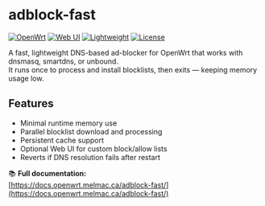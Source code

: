 # adblock-fast

[![OpenWrt](https://img.shields.io/badge/OpenWrt-Compatible-blueviolet)](https://openwrt.org)
[![Web UI](https://img.shields.io/badge/Web_UI-Available-blue)](https://docs.openwrt.melmac.ca/adblock-fast/)
[![Lightweight](https://img.shields.io/badge/Size-Lightweight-brightgreen)](https://openwrt.org/packages/pkgdata/adblock-fast)
[![License](https://img.shields.io/badge/License-AGPL--3.0--or--later-lightgrey)](https://github.com/stangri/adblock-fast/blob/master/LICENSE)

A fast, lightweight DNS-based ad-blocker for OpenWrt that works with dnsmasq, smartdns, or unbound.  
It runs once to process and install blocklists, then exits — keeping memory usage low.

## Features

- Minimal runtime memory use
- Parallel blocklist download and processing
- Persistent cache support
- Optional Web UI for custom block/allow lists
- Reverts if DNS resolution fails after restart

📚 **Full documentation:**  
[https://docs.openwrt.melmac.ca/adblock-fast/](https://docs.openwrt.melmac.ca/adblock-fast/)
